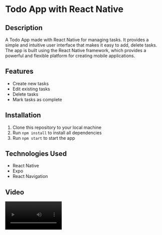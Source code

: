 # Todo App with React Native

## Description

A Todo App made with React Native for managing tasks. It provides a simple and intuitive user interface that makes it easy to add, delete tasks. The app is built using the React Native framework, which provides a powerful and flexible platform for creating mobile applications.

## Features

- Create new tasks
- Edit existing tasks
- Delete tasks
- Mark tasks as complete


## Installation

1. Clone this repository to your local machine
2. Run `npm install` to install all dependencies
3. Run `npm start` to start the app

## Technologies Used

- React Native
- Expo
- React Navigation


## Video
<video src='https://user-images.githubusercontent.com/99563220/215019137-a6a59f03-064b-4cd4-bd7f-dd66b060394e.mp4' width=180/>

## Contributors

- [Mina Lotfy](https://github.com/MINALOTFY10)

